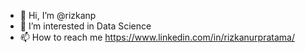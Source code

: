 - 👋 Hi, I’m @rizkanp
- 👀 I’m interested in Data Science
- 📫 How to reach me https://www.linkedin.com/in/rizkanurpratama/

<!---
rizkanp/rizkanp is a ✨ special ✨ repository because its `README.md` (this file) appears on your GitHub profile.
You can click the Preview link to take a look at your changes.
--->
